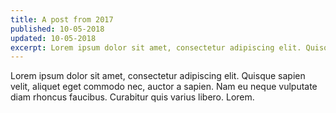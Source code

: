 ```yaml
---
title: A post from 2017
published: 10-05-2018
updated: 10-05-2018
excerpt: Lorem ipsum dolor sit amet, consectetur adipiscing elit. Quisque sapien velit.
---
```

Lorem ipsum dolor sit amet, consectetur adipiscing elit. Quisque sapien velit, aliquet eget commodo nec, auctor a sapien. Nam eu neque vulputate diam rhoncus faucibus. Curabitur quis varius libero. Lorem.
